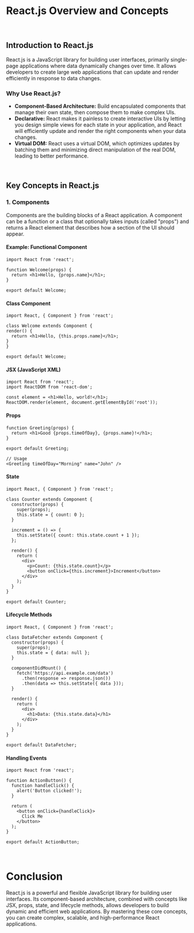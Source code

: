 # React.js Overview and Concepts

<br>

## Introduction to React.js

React.js is a JavaScript library for building user interfaces, primarily single-page applications where data dynamically changes over time. It allows developers to create large web applications that can update and render efficiently in response to data changes.
<br>

### Why Use React.js?
- **Component-Based Architecture:** Build encapsulated components that manage their own state, then compose them to make complex UIs.
- **Declarative:** React makes it painless to create interactive UIs by letting you design simple views for each state in your application, and React will efficiently update and render the right components when your data changes.
- **Virtual DOM:** React uses a virtual DOM, which optimizes updates by batching them and minimizing direct manipulation of the real DOM, leading to better performance.

<br>

## Key Concepts in React.js

### 1. Components
Components are the building blocks of a React application. A component can be a function or a class that optionally takes inputs (called "props") and returns a React element that describes how a section of the UI should appear.

#### Example: Functional Component
<!-- ```javascript -->
    import React from 'react';

    function Welcome(props) {
      return <h1>Hello, {props.name}</h1>;
    }

    export default Welcome;


#### Class Component

    import React, { Component } from 'react';

    class Welcome extends Component {
    render() {
      return <h1>Hello, {this.props.name}</h1>;
    }
    }

    export default Welcome;

#### JSX (JavaScript XML)

    import React from 'react';
    import ReactDOM from 'react-dom';

    const element = <h1>Hello, world!</h1>;
    ReactDOM.render(element, document.getElementById('root'));


#### Props

    function Greeting(props) {
      return <h1>Good {props.timeOfDay}, {props.name}!</h1>;
    }

    export default Greeting;

    // Usage
    <Greeting timeOfDay="Morning" name="John" />


#### State

    import React, { Component } from 'react';

    class Counter extends Component {
      constructor(props) {
        super(props);
        this.state = { count: 0 };
      }

      increment = () => {
        this.setState({ count: this.state.count + 1 });
      };

      render() {
        return (
          <div>
            <p>Count: {this.state.count}</p>
            <button onClick={this.increment}>Increment</button>
          </div>
        );
      }
    }

    export default Counter;


#### Lifecycle Methods

    import React, { Component } from 'react';

    class DataFetcher extends Component {
      constructor(props) {
        super(props);
        this.state = { data: null };
      }

      componentDidMount() {
        fetch('https://api.example.com/data')
          .then(response => response.json())
          .then(data => this.setState({ data }));
      }

      render() {
        return (
          <div>
            <h1>Data: {this.state.data}</h1>
          </div>
        );
      }
    }

    export default DataFetcher;

#### Handling Events

    import React from 'react';

    function ActionButton() {
      function handleClick() {
        alert('Button clicked!');
      }

      return (
        <button onClick={handleClick}>
          Click Me
        </button>
      );
    }

    export default ActionButton;

<br>

# Conclusion

React.js is a powerful and flexible JavaScript library for building user interfaces. Its component-based architecture, combined with concepts like JSX, props, state, and lifecycle methods, allows developers to build dynamic and efficient web applications. By mastering these core concepts, you can create complex, scalable, and high-performance React applications.



